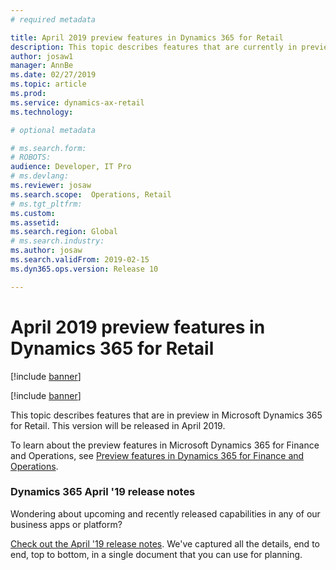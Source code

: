 ```yaml
---
# required metadata

title: April 2019 preview features in Dynamics 365 for Retail
description: This topic describes features that are currently in preview in Dynamics 365 for Retail. 
author: josaw1
manager: AnnBe
ms.date: 02/27/2019
ms.topic: article
ms.prod: 
ms.service: dynamics-ax-retail
ms.technology: 

# optional metadata

# ms.search.form: 
# ROBOTS: 
audience: Developer, IT Pro
# ms.devlang: 
ms.reviewer: josaw
ms.search.scope:  Operations, Retail
# ms.tgt_pltfrm: 
ms.custom: 
ms.assetid: 
ms.search.region: Global
# ms.search.industry: 
ms.author: josaw
ms.search.validFrom: 2019-02-15 
ms.dyn365.ops.version: Release 10

---
```

# April 2019 preview features in Dynamics 365 for Retail

[!include [banner](../../includes/banner.md)]

[!include [banner](../includes/preview-banner.md)]

This topic describes features that are in preview in Microsoft Dynamics 365 for Retail. This version will be released in April 2019.

To learn about the preview features in Microsoft Dynamics 365 for Finance and Operations, see [Preview features in Dynamics 365 for Finance and Operations](https://docs.microsoft.com/dynamics365/unified-operations/get-started/whats-new-changed-10).

### Dynamics 365 April '19 release notes

Wondering about upcoming and recently released capabilities in any of our business apps or platform?

[Check out the April '19 release notes](https://docs.microsoft.com/en-us/business-applications-release-notes/April19/index). We've captured all the details, end to end, top to bottom, in a single document that you can use for planning.



